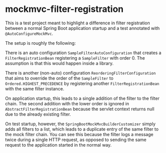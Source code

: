 # mockmvc-filter-registration

This is a test project meant to highlight a difference in filter registration
between a normal Spring Boot application startup and a test annotated with
`@AutoConfigureMockMvc`.

The setup is roughly the following:

There is an auto configuration `SampleFilterAutoConfiguration` that creates
a `FilterRegistrationBean` registering a `SampleFilter` with order 0. The
assumption is that this would happen inside a library.

There is another (non-auto) configuration `ReorderingFilterConfiguration` that
aims to override the order of the `SampleFilter` to
`Ordered.HIGHEST_PRECEDENCE` by registering another `FilterRegistrationBean`
with the same filter instance.

On application startup, this leads to a single addition of the filter to the
filter chain. The second addition with the lower order is ignored in
`AbstractFilterRegistrationBean` because the servlet context returns null due
to the already existing filter.

On test startup, however, the `SpringBootMockMvcBuilderCustomizer` simply adds
all filters to a list, which leads to a duplicate entry of the same filter to
the mock filter chain. You can see this because the filter logs a message twice
during a single HTTP request, as opposed to sending the same request to the
application started in the normal way.
